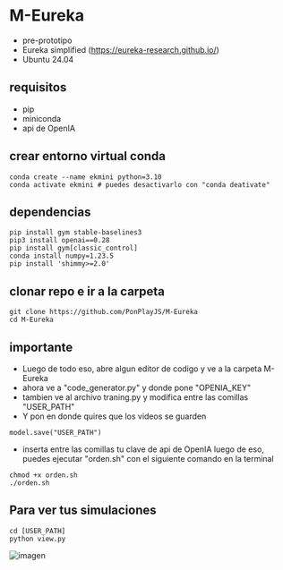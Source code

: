# M-Eureka 
- pre-prototipo
- Eureka simplified (https://eureka-research.github.io/)
- Ubuntu 24.04

## requisitos
* pip
* miniconda
* api de OpenIA
## crear entorno virtual conda
```
conda create --name ekmini python=3.10
conda activate ekmini # puedes desactivarlo con "conda deativate"
```

## dependencias
```
pip install gym stable-baselines3 
pip3 install openai==0.28
pip install gym[classic_control]
conda install numpy=1.23.5
pip install 'shimmy>=2.0'
```

## clonar repo e ir a la carpeta
```
git clone https://github.com/PonPlayJS/M-Eureka
cd M-Eureka
```

## importante
- Luego de todo eso, abre algun editor de codigo y ve a la carpeta M-Eureka
- ahora ve a "code_generator.py" y donde pone "OPENIA_KEY"
- tambien ve al archivo traning.py y modifica entre las comillas "USER_PATH"
- Y pon en donde quires que los videos se guarden
```        #modifica aca
model.save("USER_PATH")
```
- inserta entre las comillas tu clave de api de OpenIA luego de eso, puedes ejecutar "orden.sh" con el siguiente comando en la terminal

```
chmod +x orden.sh
./orden.sh
```

## Para ver tus simulaciones
```
cd [USER_PATH]
python view.py
```
![imagen](https://github.com/user-attachments/assets/c899c84a-e098-45e2-9579-eec26a2d510d)
